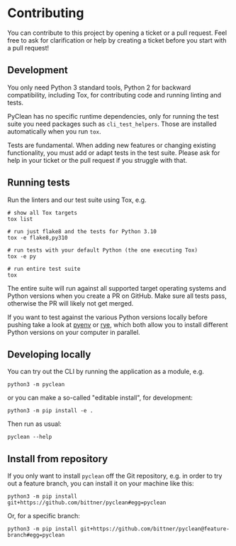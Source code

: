 Contributing
============

You can contribute to this project by opening a ticket or a pull request.
Feel free to ask for clarification or help by creating a ticket before you
start with a pull request!

Development
-----------

You only need Python 3 standard tools, Python 2 for backward compatibility,
including Tox, for contributing code and running linting and tests.

PyClean has no specific runtime dependencies, only for running the test
suite you need packages such as `cli_test_helpers`. Those are installed
automatically when you run `tox`.

Tests are fundamental. When adding new features or changing existing
functionality, you must add or adapt tests in the test suite. Please ask
for help in your ticket or the pull request if you struggle with that.

Running tests
-------------

Run the linters and our test suite using Tox, e.g.

```console
# show all Tox targets
tox list
```

```console
# run just flake8 and the tests for Python 3.10
tox -e flake8,py310
```

```console
# run tests with your default Python (the one executing Tox)
tox -e py
```

```console
# run entire test suite
tox
```

The entire suite will run against all supported target operating systems
and Python versions when you create a PR on GitHub.
Make sure all tests pass, otherwise the PR will likely not get merged.

If you want to test against the various Python versions locally before
pushing take a look at [pyenv][pyenv] or [rye][rye], which both allow you
to install different Python versions on your computer in parallel.

[pyenv]: https://github.com/pyenv/pyenv#installation
[rye]: https://github.com/mitsuhiko/rye

Developing locally
------------------

You can try out the CLI by running the application as a module, e.g.

```console
python3 -m pyclean
```

or you can make a so-called "editable install", for development:

```console
python3 -m pip install -e .
```

Then run as usual:

```console
pyclean --help
```

Install from repository
-----------------------

If you only want to install `pyclean` off the Git repository, e.g. in order
to try out a feature branch, you can install it on your machine like this:

```console
python3 -m pip install git+https://github.com/bittner/pyclean#egg=pyclean
```

Or, for a specific branch:

```console
python3 -m pip install git+https://github.com/bittner/pyclean@feature-branch#egg=pyclean
```
